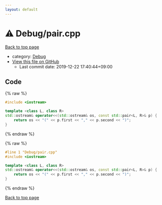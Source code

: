 ```yaml
---
layout: default
---
```


<!-- mathjax config similar to math.stackexchange -->
<script type="text/javascript" async
  src="https://cdnjs.cloudflare.com/ajax/libs/mathjax/2.7.5/MathJax.js?config=TeX-MML-AM_CHTML">
</script>
<script type="text/x-mathjax-config">
  MathJax.Hub.Config({
    TeX: { equationNumbers: { autoNumber: "AMS" }},
    tex2jax: {
      inlineMath: [ ['$','$'] ],
      processEscapes: true
    },
    "HTML-CSS": { matchFontHeight: false },
    displayAlign: "left",
    displayIndent: "2em"
  });
</script>

<script type="text/javascript" src="https://cdnjs.cloudflare.com/ajax/libs/jquery/3.4.1/jquery.min.js"></script>
<script src="https://cdn.jsdelivr.net/npm/jquery-balloon-js@1.1.2/jquery.balloon.min.js" integrity="sha256-ZEYs9VrgAeNuPvs15E39OsyOJaIkXEEt10fzxJ20+2I=" crossorigin="anonymous"></script>
<script type="text/javascript" src="../../assets/js/copy-button.js"></script>
<link rel="stylesheet" href="../../assets/css/copy-button.css" />


# :warning: Debug/pair.cpp

<a href="../../index.html">Back to top page</a>

* category: <a href="../../index.html#a603905470e2a5b8c13e96b579ef0dba">Debug</a>
* <a href="{{ site.github.repository_url }}/blob/master/Debug/pair.cpp">View this file on GitHub</a>
    - Last commit date: 2019-12-22 17:40:44+09:00




## Code

<a id="unbundled"></a>
{% raw %}
```cpp
#include <iostream>

template <class L, class R>
std::ostream& operator<<(std::ostream& os, const std::pair<L, R>& p) {
    return os << "(" << p.first << "," << p.second << ")";
}

```
{% endraw %}

<a id="bundled"></a>
{% raw %}
```cpp
#line 1 "Debug/pair.cpp"
#include <iostream>

template <class L, class R>
std::ostream& operator<<(std::ostream& os, const std::pair<L, R>& p) {
    return os << "(" << p.first << "," << p.second << ")";
}

```
{% endraw %}

<a href="../../index.html">Back to top page</a>

